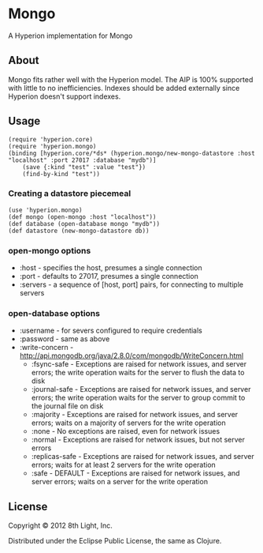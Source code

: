 # Mongo

A Hyperion implementation for Mongo

## About

Mongo fits rather well with the Hyperion model.  The AIP is 100% supported with little to no inefficiencies.
Indexes should be added externally since Hyperion doesn't support indexes.

## Usage

    (require 'hyperion.core)
    (require 'hyperion.mongo)
    (binding [hyperion.core/*ds* (hyperion.mongo/new-mongo-datastore :host "localhost" :port 27017 :database "mydb")]
        (save {:kind "test" :value "test"})
        (find-by-kind "test"))

### Creating a datastore piecemeal

    (use 'hyperion.mongo)
    (def mongo (open-mongo :host "localhost"))
    (def database (open-database mongo "mydb"))
    (def datastore (new-mongo-datastore db))

### open-mongo options

 * :host - specifies the host, presumes a single connection
 * :port - defaults to 27017, presumes a single connection
 * :servers - a sequence of [host, port] pairs, for connecting to multiple servers

### open-database options

 * :username - for severs configured to require credentials
 * :password - same as above
 * :write-concern - http://api.mongodb.org/java/2.8.0/com/mongodb/WriteConcern.html
    * :fsync-safe - Exceptions are raised for network issues, and server errors; the write operation waits for the server to flush the data to disk
    * :journal-safe - Exceptions are raised for network issues, and server errors; the write operation waits for the server to group commit to the journal file on disk
    * :majority - Exceptions are raised for network issues, and server errors; waits on a majority of servers for the write operation
    * :none - No exceptions are raised, even for network issues
    * :normal - Exceptions are raised for network issues, but not server errors
    * :replicas-safe - Exceptions are raised for network issues, and server errors; waits for at least 2 servers for the write operation
    * :safe - DEFAULT - Exceptions are raised for network issues, and server errors; waits on a server for the write operation

## License

Copyright © 2012 8th Light, Inc.

Distributed under the Eclipse Public License, the same as Clojure.
